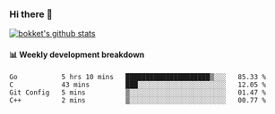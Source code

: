 ### Hi there 👋
[![bokket's github stats](https://github-readme-stats.vercel.app/api?username=bokket&show_icons=true&count_private=true)](https://github.com/anuraghazra/github-readme-stats)

#### :bar_chart: Weekly development breakdown
<!--START_SECTION:waka-->
```text
Go           5 hrs 10 mins   █████████████████████▒░░░   85.33 % 
C            43 mins         ███░░░░░░░░░░░░░░░░░░░░░░   12.05 % 
Git Config   5 mins          ▒░░░░░░░░░░░░░░░░░░░░░░░░   01.47 % 
C++          2 mins          ▒░░░░░░░░░░░░░░░░░░░░░░░░   00.77 % 
```
<!--END_SECTION:waka-->
